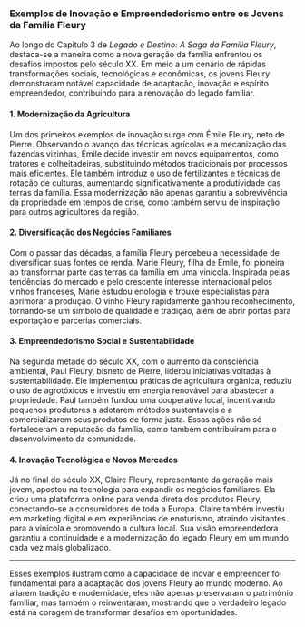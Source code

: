 
### Exemplos de Inovação e Empreendedorismo entre os Jovens da Família Fleury

Ao longo do Capítulo 3 de *Legado e Destino: A Saga da Família Fleury*, destaca-se a maneira como a nova geração da família enfrentou os desafios impostos pelo século XX. Em meio a um cenário de rápidas transformações sociais, tecnológicas e econômicas, os jovens Fleury demonstraram notável capacidade de adaptação, inovação e espírito empreendedor, contribuindo para a renovação do legado familiar.

#### 1. Modernização da Agricultura

Um dos primeiros exemplos de inovação surge com Émile Fleury, neto de Pierre. Observando o avanço das técnicas agrícolas e a mecanização das fazendas vizinhas, Émile decide investir em novos equipamentos, como tratores e colheitadeiras, substituindo métodos tradicionais por processos mais eficientes. Ele também introduz o uso de fertilizantes e técnicas de rotação de culturas, aumentando significativamente a produtividade das terras da família. Essa modernização não apenas garantiu a sobrevivência da propriedade em tempos de crise, como também serviu de inspiração para outros agricultores da região.

#### 2. Diversificação dos Negócios Familiares

Com o passar das décadas, a família Fleury percebeu a necessidade de diversificar suas fontes de renda. Marie Fleury, filha de Émile, foi pioneira ao transformar parte das terras da família em uma vinícola. Inspirada pelas tendências do mercado e pelo crescente interesse internacional pelos vinhos franceses, Marie estudou enologia e trouxe especialistas para aprimorar a produção. O vinho Fleury rapidamente ganhou reconhecimento, tornando-se um símbolo de qualidade e tradição, além de abrir portas para exportação e parcerias comerciais.

#### 3. Empreendedorismo Social e Sustentabilidade

Na segunda metade do século XX, com o aumento da consciência ambiental, Paul Fleury, bisneto de Pierre, liderou iniciativas voltadas à sustentabilidade. Ele implementou práticas de agricultura orgânica, reduziu o uso de agrotóxicos e investiu em energia renovável para abastecer a propriedade. Paul também fundou uma cooperativa local, incentivando pequenos produtores a adotarem métodos sustentáveis e a comercializarem seus produtos de forma justa. Essas ações não só fortaleceram a reputação da família, como também contribuíram para o desenvolvimento da comunidade.

#### 4. Inovação Tecnológica e Novos Mercados

Já no final do século XX, Claire Fleury, representante da geração mais jovem, apostou na tecnologia para expandir os negócios familiares. Ela criou uma plataforma online para venda direta dos produtos Fleury, conectando-se a consumidores de toda a Europa. Claire também investiu em marketing digital e em experiências de enoturismo, atraindo visitantes para a vinícola e promovendo a cultura local. Sua visão empreendedora garantiu a continuidade e a modernização do legado Fleury em um mundo cada vez mais globalizado.

---

Esses exemplos ilustram como a capacidade de inovar e empreender foi fundamental para a adaptação dos jovens Fleury ao mundo moderno. Ao aliarem tradição e modernidade, eles não apenas preservaram o patrimônio familiar, mas também o reinventaram, mostrando que o verdadeiro legado está na coragem de transformar desafios em oportunidades.
```
